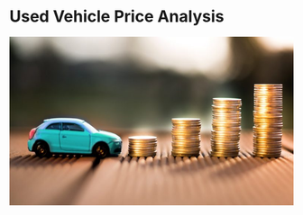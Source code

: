 # Used Vehicle Price Analysis
<p align="center">
  <img src="https://github.com/RounakPython/Used_Cars_Price_Prediction/blob/main/templates/Car-Money.jpg" width="1000" height="300" title="hover text">
</p>

